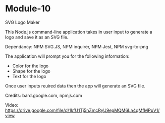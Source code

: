 # Module-10
SVG Logo Maker

This Node.js command-line application takes in user input to generate a logo and save it as an SVG file.

Dependancy: NPM SVG.JS, NPM inquirer, NPM Jest, NPM svg-to-png

The application will prompt you for the following information:

- Color for the logo
- Shape for the logo
- Text for the logo

Once user inputs reuired data then the app will generate an SVG file.

Credits: bard.google.com, npmjs.com

Video: https://drive.google.com/file/d/1kfU1Tj5nZmcRyU9epMQM6La4qMfMPuV1/view